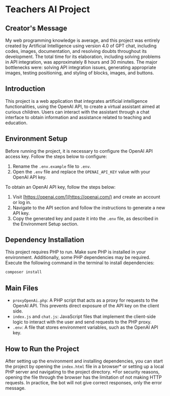 
# Teachers AI Project

## Creator's Message
My web programming knowledge is average, and this project was entirely created by Artificial Intelligence using version 4.0 of GPT chat, including codes, images, documentation, and resolving doubts throughout its development.
The total time for its elaboration, including solving problems in API integration, was approximately 8 hours and 30 minutes. The major bottlenecks were: solving API integration issues, generating appropriate images, testing positioning, and styling of blocks, images, and buttons.

## Introduction

This project is a web application that integrates artificial intelligence functionalities, using the OpenAI API, to create a virtual assistant aimed at curious children. Users can interact with the assistant through a chat interface to obtain information and assistance related to teaching and education.

## Environment Setup

Before running the project, it is necessary to configure the OpenAI API access key. Follow the steps below to configure:

1. Rename the `.env.example` file to `.env`.
2. Open the `.env` file and replace the `OPENAI_API_KEY` value with your OpenAI API key.

To obtain an OpenAI API key, follow the steps below:

1. Visit [https://openai.com/](https://openai.com/) and create an account or log in.
2. Navigate to the API section and follow the instructions to generate a new API key.
3. Copy the generated key and paste it into the `.env` file, as described in the Environment Setup section.

## Dependency Installation

This project requires PHP to run. Make sure PHP is installed in your environment. Additionally, some PHP dependencies may be required. Execute the following command in the terminal to install dependencies:

```bash
composer install
```

## Main Files

- `proxyOpenAi.php`: A PHP script that acts as a proxy for requests to the OpenAI API. This prevents direct exposure of the API key on the client side.
- `index.js` and `chat.js`: JavaScript files that implement the client-side logic to interact with the user and send requests to the PHP proxy.
- `.env`: A file that stores environment variables, such as the OpenAI API key.

## How to Run the Project

After setting up the environment and installing dependencies, you can start the project by opening the `index.html` file in a browser* or setting up a local PHP server and navigating to the project directory.
*For security reasons, opening the file through the browser has the limitation of not making HTTP requests. In practice, the bot will not give correct responses, only the error message.
